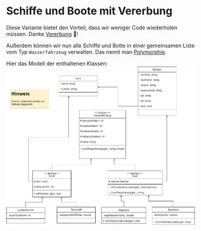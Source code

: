 # Schiffe und Boote mit Vererbung
Diese Variante bietet den Vorteil, dass wir weniger Code wiederholen müssen. Danke [Vererbung](https://learn.microsoft.com/de-de/dotnet/csharp/fundamentals/object-oriented/inheritance) :pray:! 

Außerdem können wir nun alle Schiffe und Botte in einer gemeinsamen Liste vom Typ `Wasserfahrzeug` verwalten. Das nennt man [Polymorphie](https://learn.microsoft.com/de-de/dotnet/csharp/fundamentals/object-oriented/polymorphism).

Hier das Modell der enthaltenen Klassen:
![](UML-SchiffeUndBoote.drawio.png)

